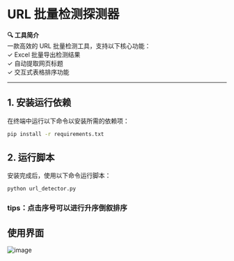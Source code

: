 # URL 批量检测探测器

**🔍 工具简介**  
一款高效的 URL 批量检测工具，支持以下核心功能：  
✓ Excel 批量导出检测结果  
✓ 自动提取网页标题  
✓ 交互式表格排序功能  

---

## 1. 安装运行依赖

在终端中运行以下命令以安装所需的依赖项：

```bash
pip install -r requirements.txt
```
## 2. 运行脚本

安装完成后，使用以下命令运行脚本：


```bash
python url_detector.py
```

### tips：点击序号可以进行升序倒叙排序

## 使用界面

![image](https://github.com/user-attachments/assets/36ff7ed0-4650-4003-8a17-a2e062ff43c3)
